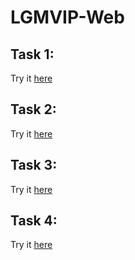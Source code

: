 # LGMVIP-Web
## Task 1: 
Try it [here](https://ritugupta02.github.io/LGMVIP-Web/Task-1/)

## Task 2:
Try it [here](https://ritugupta02.github.io/LGMVIP-Web/Task-2/)

## Task 3:
Try it [here](https://ritugupta02.github.io/LGMVIP-Web/Task-3/)

## Task 4:
Try it [here](https://ritugupta02.github.io/LGMVIP-Web/Task-4/)

